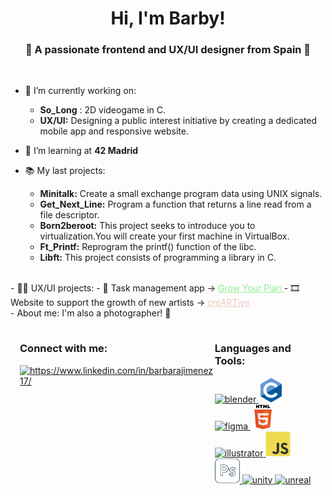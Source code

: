 <h1 align="center">Hi, I'm Barby!</h1>
<h3 align="center">🌸 A passionate frontend and UX/UI designer from Spain 🌸</h3>
<br>

- 🔭 I’m currently working on:
    - **So_Long** : 2D videogame in C.
    - **UX/UI:** Designing a public interest initiative by creating a dedicated mobile app and responsive website.

- 🌱 I’m learning at **42 Madrid**

- 📚 My last projects:
    - **Minitalk:** Create a small exchange program data using UNIX signals.
    - **Get_Next_Line:** Program a function that returns a line read from a file descriptor.
    - **Born2beroot:** This project seeks to introduce you to virtualization.You will create your first machine in VirtualBox.
    - **Ft_Printf:** Reprogram the printf() function of the libc.
    - **Libft:** This project consists of programming a library in C.
<br>
 - 👩‍💻 UX/UI projects:
    - 📅 Task management app -> <a href="https://www.figma.com/proto/4VEUknuLRNEmdoJPO5U5Ll/HIFI---Grow-Your-Plan?node-id=430-88&starting-point-node-id=430%3A88&t=jEWag4JfPnXReBQa-1" target="_blank" style="color: lightgreen;"> Grow Your Plan </a>
    - 🎞️ Website to support the growth of new artists -> <a href="https://www.figma.com/proto/HfiwkfLKFtkToIY5gmppJk/CreARTive---Proyecto-definitivo?node-id=12-79&starting-point-node-id=12%3A79&t=9jPZE5LKRQyjfODv-1" target="_blank" style="color: #EFC7C2;"> creARTive </a>
<br>
 - About me: I'm also a photographer! 📸

<div style="display: flex;  justify-content: space-between; padding: 15px;">
    <div>
    <h3 align="left">Connect with me:</h3>
    <p align="left">
    <a href="https://linkedin.com/in/https://www.linkedin.com/in/barbarajimenez17/" target="blank"><img align="center" src="https://raw.githubusercontent.com/rahuldkjain/github-profile-readme-generator/master/src/images/icons/Social/linked-in-alt.svg" alt="https://www.linkedin.com/in/barbarajimenez17/" height="30" width="40" /></a>
    </p>
    </div>
    <div>
    <h3 align="left">Languages and Tools:</h3>
    <p align="left"> <a href="https://www.blender.org/" target="_blank" rel="noreferrer"> <img src="https://download.blender.org/branding/community/blender_community_badge_white.svg" alt="blender" width="40" height="40"/> </a> <a href="https://www.cprogramming.com/" target="_blank" rel="noreferrer"> <img src="https://raw.githubusercontent.com/devicons/devicon/master/icons/c/c-original.svg" alt="c" width="40" height="40"/> </a> <a href="https://www.figma.com/" target="_blank" rel="noreferrer"> <img src="https://www.vectorlogo.zone/logos/figma/figma-icon.svg" alt="figma" width="40" height="40"/> </a> <a href="https://www.w3.org/html/" target="_blank" rel="noreferrer"> <img src="https://raw.githubusercontent.com/devicons/devicon/master/icons/html5/html5-original-wordmark.svg" alt="html5" width="40" height="40"/> </a> <a href="https://www.adobe.com/in/products/illustrator.html" target="_blank" rel="noreferrer"> <img src="https://www.vectorlogo.zone/logos/adobe_illustrator/adobe_illustrator-icon.svg" alt="illustrator" width="40" height="40"/> </a> <a href="https://developer.mozilla.org/en-US/docs/Web/JavaScript" target="_blank" rel="noreferrer"> <img src="https://raw.githubusercontent.com/devicons/devicon/master/icons/javascript/javascript-original.svg" alt="javascript" width="40" height="40"/> </a> <a href="https://www.photoshop.com/en" target="_blank" rel="noreferrer"> <img src="https://raw.githubusercontent.com/devicons/devicon/master/icons/photoshop/photoshop-line.svg" alt="photoshop" width="40" height="40"/> </a> <a href="https://unity.com/" target="_blank" rel="noreferrer"> <img src="https://www.vectorlogo.zone/logos/unity3d/unity3d-icon.svg" alt="unity" width="40" height="40"/> </a> <a href="https://unrealengine.com/" target="_blank" rel="noreferrer"> <img src="https://raw.githubusercontent.com/kenangundogan/fontisto/036b7eca71aab1bef8e6a0518f7329f13ed62f6b/icons/svg/brand/unreal-engine.svg" alt="unreal" width="40" height="40"/> </a> </p>
    </div>
</div>
